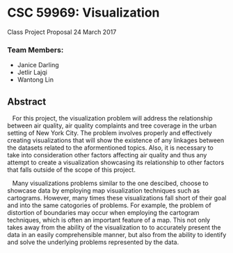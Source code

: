 # CSC 59969: Visualization
Class Project Proposal
24 March 2017

### Team Members: 
* Janice Darling 
* Jetlir Lajqi 
* Wantong Lin  

## Abstract  
&nbsp;&nbsp;&nbsp;For this project, the visualization problem will address the relationship between air quality, air quality complaints and tree coverage in the urban setting of  New York City. The problem involves properly and effectively creating visualizations that will show the existence of any linkages between the datasets related to the aformentioned topics. Also, it is necessary to take into consideration other factors affecting air quality and thus any attempt to create a visualization showcasing its relationship to other factors that falls outside of the scope of this project.   

&nbsp;&nbsp;&nbsp;Many visualizations problems similar to the one descibed, choose to showcase data by employing map visualization techniques such as cartograms. However, many times these visualizations fall short of their goal and into the same catogories of problems. For example, the problem of distortion of boundaries may occur when employing the cartogram techniques, which is often an important feature of a map. This not only takes away from the ability of the visualization to to accurately present the data in an easily comprehensible manner, but also from the ability to identify and solve the underlying problems represented by the data.







